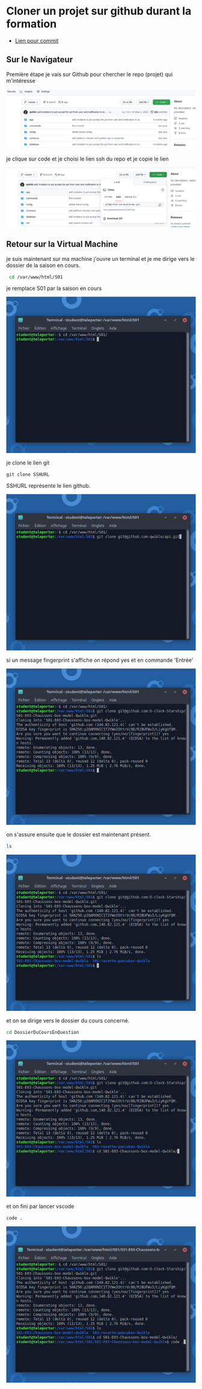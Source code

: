 # Cloner un projet sur github durant la formation

- [Lien pour commit](markdown/commit.md)

## Sur le Navigateur

Première étape je vais sur Github pour chercher le repo (projet) qui m'intéresse

![image](ressources/github-page.png)

je clique sur code et je choisi le lien ssh du repo et je copie le lien

![image](ressources/ssh.png)

## Retour sur la Virtual Machine

je suis maintenant sur ma machine j'ouvre un terminal et je me dirige vers le dossier de la saison en cours.


```bash
 cd /var/www/html/S01
 ```
 je remplace S01 par la saison en cours

![image](ressources/cd-var-html.png)

je clone le lien git 

```git
git clone SSHURL
```
SSHURL représente le lien github.

![image](ressources/clonage-ssh.png)


si un message fingerprint s'affiche on répond yes et en commande 'Entrée'

![image](ressources/validation.png)

on s'assure ensuite que le dossier est maintenant présent.

```bash
ls
```

![image](ressources/ls.png)


et on se dirige vers le dossier du cours concerné.

```bash
cd DossierDuCoursEnQuestion
```



![image](ressources/cd-folder.png)

et on fini par lancer vscode

```bash
code .
```

![image](ressources/vscode.png)
